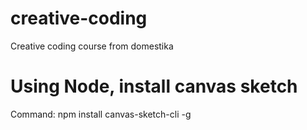 # creative-coding
Creative coding course from domestika
# Using Node, install canvas sketch
Command: npm install canvas-sketch-cli -g
